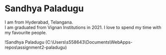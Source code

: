 # Sandhya Paladugu

I am from Hyderabad, Telangana. <br> I am graduated from Vignan Institutions in 2021. I love to spend my time with my favourite people.

!Sandhya Paladugu (C:\Users\s558643\Documents\WebApps-repos\assignment2-paladugu)